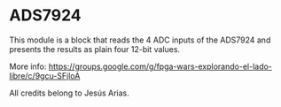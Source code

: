 # ADS7924
This module is a block that reads the 4 ADC inputs of the ADS7924 and presents the results as plain four 12-bit values.

More info: https://groups.google.com/g/fpga-wars-explorando-el-lado-libre/c/9gcu-SFjloA

All credits belong to Jesús Arias.
